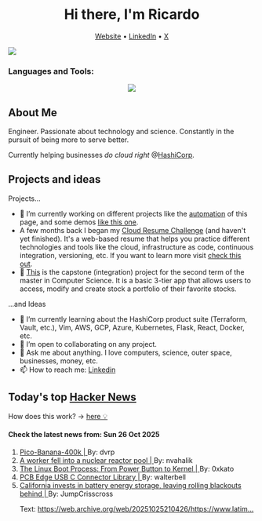 
<!-- This is an HTML comment in your markdown file -->

<h1 align="center">Hi there, I'm Ricardo</h1>
<p align="center">
  <a href="https://ricardorompar.com" target="_blank">Website</a> •
  <a href="https://www.linkedin.com/in/ricardorompar/" target="_blank">LinkedIn</a> •
  <a href="https://twitter.com/ricardorompar" target="_blank">X</a>
</p>
<img src="https://badges.pufler.dev/visits/{ricardorompar}/{ricardorompar}"/>

<h3 align="left">Languages and Tools:</h3>
<p align="center">
  <a href="https://skillicons.dev" target="_blank">
    <img src="https://skillicons.dev/icons?i=terraform,aws,gcp,azure,git,python,kubernetes,react,js,docker,ubuntu" />
  </a>
</p>

<h2>About Me</h2>
Engineer. Passionate about technology and science. Constantly in the pursuit of being more to serve better.

Currently helping businesses <i>do cloud right</i> @<a href="https://github.com/hashicorp" target="_blank">HashiCorp</a>.

<h2>Projects and ideas</h2>
Projects...
<ul>
  <li>🔭 I’m currently working on different projects like the <a href="https://github.com/ricardorompar/ricardorompar/blob/main/automate.py">automation</a> of this page, and some demos <a href="https://github.com/ricardorompar/boundary-ansible-demo">like this one</a>.
  </li>

  <li >A few months back I began my <a href="https://github.com/ricardorompar/cloudResumeChallenge">Cloud Resume Challenge</a> (and haven't yet finished). It's a web-based resume that helps you practice different technologies and tools like the cloud, infrastructure as code, continuous integration, versioning, etc. If you want to learn more visit <a href="https://cloudresumechallenge.dev/docs/the-challenge/aws/" target="_blank">check this out</a>.
  </li>

  <li>🔭 <a href="https://github.com/ricardorompar/capstoneT2">This</a> is the capstone (integration) project for the second term of the master in Computer Science. It is a basic 3-tier app that allows users to access, modify and create stock a portfolio of their favorite stocks.
  </li>
</ul>
...and Ideas
<ul>
  <li>🌱 I’m currently learning about the HashiCorp product suite (Terraform, Vault, etc.), Vim, AWS, GCP, Azure, Kubernetes, Flask, React, Docker, etc.
  </li>
  <li>👯 I’m open to collaborating on any project.</li>
  <li>💬 Ask me about anything. I love computers, science, outer space, businesses, money, etc.</li>
  <li>📫 How to reach me: <a href="https://www.linkedin.com/in/ricardorompar/" target="_blank">Linkedin</a></li>
</ul>

<h2>Today's top <a href='https://news.ycombinator.com/' target="_blank">Hacker News</a></h2>
How does this work? -> <a href='./AUTOMATIC.md'>here 💡</a>

<h4>Check the latest news from: Sun 26 Oct 2025</h4>
<ol>
<li>
    <a href=https://github.com/apple/pico-banana-400k target="_blank">
        Pico-Banana-400k |
    </a>
    By: dvrp
</li>

<li>
    <a href=https://www.nrc.gov/reading-rm/doc-collections/event-status/event/2025/20251022en?brid=vscAjql9kZL1FfGE7TYHVw#en57996:~:text=TRANSPORT%20OF%20CONTAMINATED%20PERSON%20OFFSITE target="_blank">
        A worker fell into a nuclear reactor pool |
    </a>
    By: nvahalik
</li>

<li>
    <a href=https://www.0xkato.xyz/linux-boot/ target="_blank">
        The Linux Boot Process: From Power Button to Kernel |
    </a>
    By: 0xkato
</li>

<li>
    <a href=https://github.com/AnasMalas/pcb-edge-usb-c target="_blank">
        PCB Edge USB C Connector Library |
    </a>
    By: walterbell
</li>

<li>
    <a href=https://www.latimes.com/environment/story/2025-10-17/california-made-it-through-another-summer-without-a-flex-alert target="_blank">
        California invests in battery energy storage, leaving rolling blackouts behind |
    </a>
    By: JumpCrisscross
</li>

<p>
Text: <a href="https:&#x2F;&#x2F;web.archive.org&#x2F;web&#x2F;20251025210426&#x2F;https:&#x2F;&#x2F;www.latimes.com&#x2F;environment&#x2F;story&#x2F;2025-10-17&#x2F;california-made-it-through-another-summer-without-a-flex-alert" rel="nofollow">https:&#x2F;&#x2F;web.archive.org&#x2F;web&#x2F;20251025210426&#x2F;https:&#x2F;&#x2F;www.latim...</a> </br>
</p>
</ol>